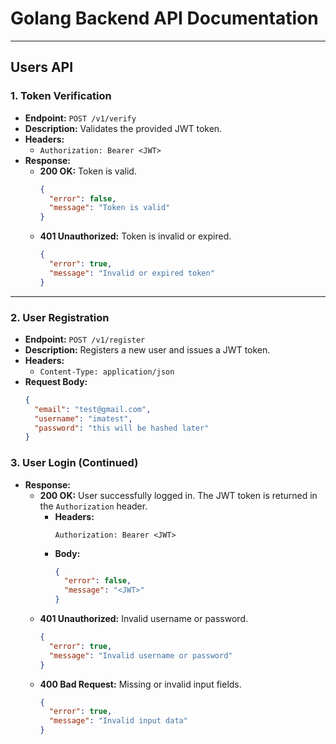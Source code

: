 # Golang Backend API Documentation

---

## Users API

### 1. Token Verification
- **Endpoint:** `POST /v1/verify`
- **Description:** Validates the provided JWT token.
- **Headers:**  
  - `Authorization: Bearer <JWT>`  
- **Response:**
  - **200 OK:** Token is valid.
    ```json
    {
      "error": false,
      "message": "Token is valid"
    }
    ```
  - **401 Unauthorized:** Token is invalid or expired.
    ```json
    {
      "error": true,
      "message": "Invalid or expired token"
    }
    ```

---

### 2. User Registration
- **Endpoint:** `POST /v1/register`
- **Description:** Registers a new user and issues a JWT token.
- **Headers:**  
  - `Content-Type: application/json`  
- **Request Body:**
  ```json
  {
    "email": "test@gmail.com",
    "username": "imatest",
    "password": "this will be hashed later"
  }

### 3. User Login (Continued)
- **Response:**
  - **200 OK:** User successfully logged in. The JWT token is returned in the `Authorization` header.
    - **Headers:**
      ```
      Authorization: Bearer <JWT>
      ```
    - **Body:**
      ```json
      {
        "error": false,
        "message": "<JWT>"
      }
      ```
  - **401 Unauthorized:** Invalid username or password.
    ```json
    {
      "error": true,
      "message": "Invalid username or password"
    }
    ```
  - **400 Bad Request:** Missing or invalid input fields.
    ```json
    {
      "error": true,
      "message": "Invalid input data"
    }
    ```
